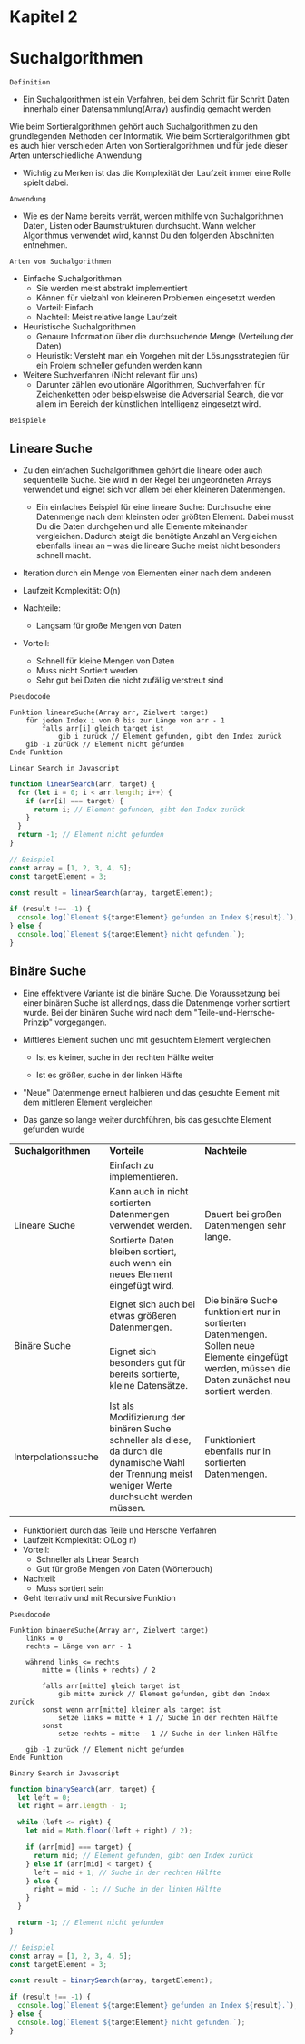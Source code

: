 # Kapitel 2

# Suchalgorithmen

`Definition`
* Ein Suchalgorithmen ist ein Verfahren, bei dem Schritt für Schritt Daten innerhalb einer Datensammlung(Array) ausfindig gemacht werden

Wie beim Sortieralgorithmen gehört auch Suchalgorithmen zu den grundlegenden Methoden der Informatik.
Wie beim Sortieralgorithmen gibt es auch hier verschieden Arten von Sortieralgorithmen und für jede dieser Arten unterschiedliche Anwendung

* Wichtig zu Merken ist das die Komplexität der Laufzeit immer eine Rolle spielt dabei.


`Anwendung`
* Wie es der Name bereits verrät, werden mithilfe von Suchalgorithmen Daten, Listen oder Baumstrukturen durchsucht. Wann welcher Algorithmus verwendet wird, kannst Du den folgenden Abschnitten entnehmen.

`Arten von Suchalgorithmen`
* Einfache Suchalgorithmen
    * Sie werden meist abstrakt implementiert
    * Können für vielzahl von kleineren Problemen eingesetzt werden
    * Vorteil: Einfach
    * Nachteil: Meist relative lange Laufzeit
* Heuristische Suchalgorithmen
    * Genaure Information über die durchsuchende Menge (Verteilung der Daten)
    * Heuristik: Versteht man ein Vorgehen mit der Lösungsstrategien für ein Prolem schneller gefunden werden kann
* Weitere Suchverfahren (Nicht relevant für uns)
    *  Darunter zählen evolutionäre Algorithmen, Suchverfahren für Zeichenketten oder beispielsweise die Adversarial Search, die vor allem im Bereich der künstlichen Intelligenz eingesetzt wird.


`Beispiele`

## Lineare Suche
* Zu den einfachen Suchalgorithmen gehört die lineare oder auch sequentielle Suche. Sie wird in der Regel bei ungeordneten Arrays verwendet und eignet sich vor allem bei eher kleineren Datenmengen.
    - Ein einfaches Beispiel für eine lineare Suche: Durchsuche eine Datenmenge nach dem kleinsten oder größten Element. Dabei musst Du die Daten durchgehen und alle Elemente miteinander vergleichen. Dadurch steigt die benötigte Anzahl an Vergleichen ebenfalls linear an – was die lineare Suche meist nicht besonders schnell macht.

* Iteration durch ein Menge von Elementen einer nach dem anderen
* Laufzeit Komplexität: O(n)

* Nachteile: 
    - Langsam für große Mengen von Daten
* Vorteil: 
    - Schnell für kleine Mengen von Daten
    - Muss nicht Sortiert werden
    - Sehr gut bei Daten die nicht zufällig verstreut sind

`Pseudocode`
```{r, tidy=FALSE, eval=FALSE, highlight=FALSE }
Funktion lineareSuche(Array arr, Zielwert target)
    für jeden Index i von 0 bis zur Länge von arr - 1
        falls arr[i] gleich target ist
            gib i zurück // Element gefunden, gibt den Index zurück
    gib -1 zurück // Element nicht gefunden
Ende Funktion
```

`Linear Search in Javascript`
```js
function linearSearch(arr, target) {
  for (let i = 0; i < arr.length; i++) {
    if (arr[i] === target) {
      return i; // Element gefunden, gibt den Index zurück
    }
  }
  return -1; // Element nicht gefunden
}

// Beispiel
const array = [1, 2, 3, 4, 5];
const targetElement = 3;

const result = linearSearch(array, targetElement);

if (result !== -1) {
  console.log(`Element ${targetElement} gefunden an Index ${result}.`);
} else {
  console.log(`Element ${targetElement} nicht gefunden.`);
}
```



## Binäre Suche
* Eine effektivere Variante ist die binäre Suche. Die Voraussetzung bei einer binären Suche ist allerdings, dass die Datenmenge vorher sortiert wurde. Bei der binären Suche wird nach dem "Teile-und-Herrsche-Prinzip" vorgegangen.

* Mittleres Element suchen und mit gesuchtem Element vergleichen

    * Ist es kleiner, suche in der rechten Hälfte weiter

    * Ist es größer, suche in der linken Hälfte

* "Neue" Datenmenge erneut halbieren und das gesuchte Element mit dem mittleren Element vergleichen

* Das ganze so lange weiter durchführen, bis das gesuchte Element gefunden wurde
<table><tbody><tr><td><strong>Suchalgorithmen</strong></td><td><strong>Vorteile</strong></td><td><strong>Nachteile</strong></td></tr><tr><td rowspan="3" style="width: 33.3333%;">Lineare Suche</td><td>Einfach zu implementieren.</td><td rowspan="3" style="width: 33.3333%;">Dauert bei großen Datenmengen sehr lange.</td></tr><tr><td>Kann auch in nicht sortierten Datenmengen verwendet werden.</td></tr><tr><td>Sortierte Daten bleiben sortiert, auch wenn ein neues Element eingefügt wird.</td></tr><tr><td rowspan="2" style="width: 33.3333%;"><a data-studyset-id="19463031" data-summary-id="71293597"  rel="nofollow" target="_blank">Binäre Suche</a></td><td>Eignet sich auch bei etwas größeren Datenmengen.</td><td rowspan="2" style="width: 33.3333%;">Die binäre Suche funktioniert nur in sortierten Datenmengen. Sollen neue Elemente eingefügt werden, müssen die Daten zunächst neu sortiert werden. </td></tr><tr><td>Eignet sich besonders gut für bereits sortierte, kleine Datensätze.</td></tr><tr><td>Interpolationssuche</td><td>Ist als Modifizierung der binären Suche schneller als diese, da durch die dynamische Wahl der Trennung meist weniger Werte durchsucht werden müssen.</td><td>Funktioniert ebenfalls nur in sortierten Datenmengen.</td></tr></tbody></table>


* Funktioniert durch das Teile und Hersche Verfahren
* Laufzeit Komplexität: O(Log n)
* Vorteil:
    - Schneller als Linear Search
    - Gut für große Mengen von Daten (Wörterbuch)
* Nachteil:
    - Muss sortiert sein
* Geht Iterrativ und mit Recursive Funktion



`Pseudocode`

```{r, tidy=FALSE, eval=FALSE, highlight=FALSE }
Funktion binaereSuche(Array arr, Zielwert target)
    links = 0
    rechts = Länge von arr - 1

    während links <= rechts
        mitte = (links + rechts) / 2

        falls arr[mitte] gleich target ist
            gib mitte zurück // Element gefunden, gibt den Index zurück
        sonst wenn arr[mitte] kleiner als target ist
            setze links = mitte + 1 // Suche in der rechten Hälfte
        sonst
            setze rechts = mitte - 1 // Suche in der linken Hälfte

    gib -1 zurück // Element nicht gefunden
Ende Funktion
```

`Binary Search in Javascript`

```js
function binarySearch(arr, target) {
  let left = 0;
  let right = arr.length - 1;

  while (left <= right) {
    let mid = Math.floor((left + right) / 2);

    if (arr[mid] === target) {
      return mid; // Element gefunden, gibt den Index zurück
    } else if (arr[mid] < target) {
      left = mid + 1; // Suche in der rechten Hälfte
    } else {
      right = mid - 1; // Suche in der linken Hälfte
    }
  }

  return -1; // Element nicht gefunden
}

// Beispiel
const array = [1, 2, 3, 4, 5];
const targetElement = 3;

const result = binarySearch(array, targetElement);

if (result !== -1) {
  console.log(`Element ${targetElement} gefunden an Index ${result}.`);
} else {
  console.log(`Element ${targetElement} nicht gefunden.`);
}
```

